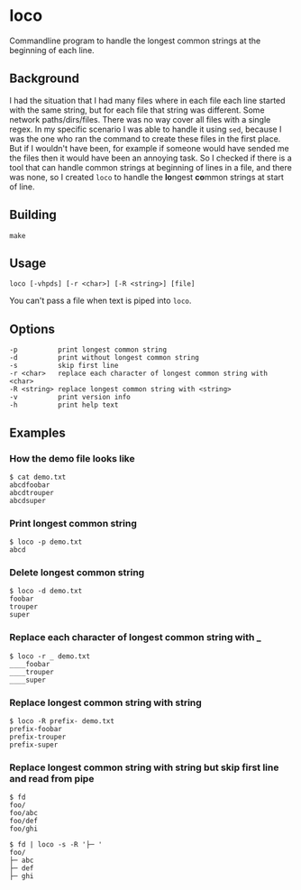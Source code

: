 # loco

Commandline program to handle the longest common strings at the beginning of each line.


## Background

I had the situation that I had many files where in each file each line started with the same string, but for each file
that string was different. Some network paths/dirs/files. There was no way cover all files with a single regex. In my
specific scenario I was able to handle it using `sed`, because I was the one who ran the command to create these files
in the first place. But if I wouldn't have been, for example if someone would have sended me the files then it would
have been an annoying task. So I checked if there is a tool that can handle common strings at beginning of lines in a
file, and there was none, so I created `loco` to handle the **lo**ngest **co**mmon strings at start of line.


## Building

    make


## Usage

    loco [-vhpds] [-r <char>] [-R <string>] [file]

You can't pass a file when text is piped into `loco`.


## Options

    -p          print longest common string
    -d          print without longest common string
    -s          skip first line
    -r <char>   replace each character of longest common string with <char>
    -R <string> replace longest common string with <string>
    -v          print version info
    -h          print help text


## Examples

### How the demo file looks like

    $ cat demo.txt 
    abcdfoobar
    abcdtrouper
    abcdsuper

### Print longest common string

    $ loco -p demo.txt 
    abcd

### Delete longest common string

    $ loco -d demo.txt 
    foobar
    trouper
    super

### Replace each character of longest common string with _

    $ loco -r _ demo.txt 
    ____foobar
    ____trouper
    ____super

### Replace longest common string with string

    $ loco -R prefix- demo.txt 
    prefix-foobar
    prefix-trouper
    prefix-super

### Replace longest common string with string but skip first line and read from pipe

    $ fd
    foo/
    foo/abc
    foo/def
    foo/ghi

    $ fd | loco -s -R '├─ '
    foo/
    ├─ abc
    ├─ def
    ├─ ghi

